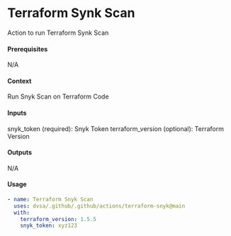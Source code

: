 # Terraform Synk Scan
Action to run Terraform Synk Scan

####  Prerequisites
N/A

####  Context
Run Snyk Scan on Terraform Code

####  Inputs
snyk_token (required): Snyk Token
terraform_version (optional): Terraform Version


####  Outputs
N/A

####  Usage     
```yaml
- name: Terraform Snyk Scan
  uses: dvsa/.github/.github/actions/terraform-snyk@main
  with:
    terraform_version: 1.5.5
    snyk_token: xyz123
```